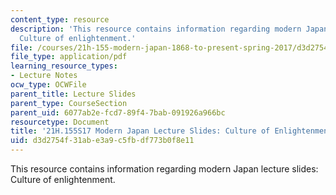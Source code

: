 ```yaml
---
content_type: resource
description: 'This resource contains information regarding modern Japan lecture slides:
  Culture of enlightenment.'
file: /courses/21h-155-modern-japan-1868-to-present-spring-2017/d3d2754f31abe3a9c5fbdf773b0f8e11_MIT21H_155S17_Enlightenmnt.pdf
file_type: application/pdf
learning_resource_types:
- Lecture Notes
ocw_type: OCWFile
parent_title: Lecture Slides
parent_type: CourseSection
parent_uid: 6077ab2e-fcd7-89f4-7bab-091926a966bc
resourcetype: Document
title: '21H.155S17 Modern Japan Lecture Slides: Culture of Enlightenment'
uid: d3d2754f-31ab-e3a9-c5fb-df773b0f8e11
---
```

This resource contains information regarding modern Japan lecture slides: Culture of enlightenment.

